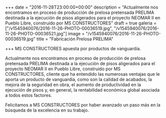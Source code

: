 +++
date = "2016-11-28T23:00:00+00:00"
description = "Actualmente nos encontramos en proceso de producción de prelosa pretensada PRELIMA destinada a la ejecución de pisos aligerados para el proyecto NEOMAR II en Pueblo Libre, construido por MS CONSTRUCTORES"
draft = true
galeria = ["/v1545940076/2016-11-26-PHOTO-00036519.jpg", "/v1545940076/2016-11-26-PHOTO-00036521.jpg"]
image = "/v1545940076/2016-11-26-PHOTO-00036519.jpg"
title = "Fabricación Prelosa PRELIMA"

+++
MS CONSTRUCTORES apuesta por productos de vanguardia.

Actualmente nos encontramos en proceso de producción de prelosa pretensada PRELIMA destinada a la ejecución de pisos aligerados para el proyecto NEOMAR II en Pueblo Libre, construido por MS CONSTRUCTORES, cliente que ha entendido las numerosas ventajas que le aporta un producto de vanguardia, como son la calidad de acabados, la mejora de la seguridad en obra, el aumento de productividad en la ejecución de pisos y, en general, la rentabilidad económica global asociada a todos estos factores.

Felicitamos a MS CONSTRUCTORES por haber avanzado un paso más en la búsqueda de la excelencia en su trabajo.